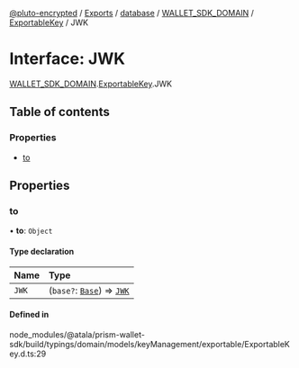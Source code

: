 [@pluto-encrypted](../README.md) / [Exports](../modules.md) / [database](../modules/database.md) / [WALLET\_SDK\_DOMAIN](../modules/database.WALLET_SDK_DOMAIN.md) / [ExportableKey](../modules/database.WALLET_SDK_DOMAIN.ExportableKey.md) / JWK

# Interface: JWK

[WALLET\_SDK\_DOMAIN](../modules/database.WALLET_SDK_DOMAIN.md).[ExportableKey](../modules/database.WALLET_SDK_DOMAIN.ExportableKey.md).JWK

## Table of contents

### Properties

- [to](database.WALLET_SDK_DOMAIN.ExportableKey.JWK.md#to)

## Properties

### to

• **to**: `Object`

#### Type declaration

| Name | Type |
| :------ | :------ |
| `JWK` | (`base?`: [`Base`](database.WALLET_SDK_DOMAIN.JWK.Base.md)) => [`JWK`](../modules/database.WALLET_SDK_DOMAIN.md#jwk) |

#### Defined in

node_modules/@atala/prism-wallet-sdk/build/typings/domain/models/keyManagement/exportable/ExportableKey.d.ts:29
